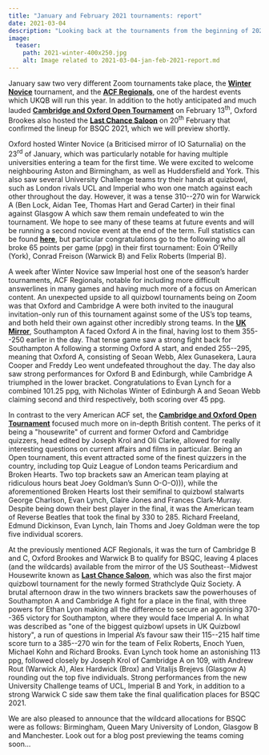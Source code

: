 ```yaml
---
title: "January and February 2021 tournaments: report"
date: 2021-03-04
description: "Looking back at the tournaments from the beginning of 2021."
image:
  teaser:
    path: 2021-winter-400x250.jpg
    alt: Image related to 2021-03-04-jan-feb-2021-report.md
---
```


January saw two very different Zoom tournaments take place, the [**Winter Novice**](https://www.facebook.com/events/233368681556536) tournament, and the [**ACF Regionals**](https://www.facebook.com/events/696456307937926/), one of the hardest events which UKQB will run this year. In addition to the hotly anticipated and much lauded [**Cambridge and Oxford Open Tournament**](https://www.facebook.com/events/153466103205212) on February 13<sup>th</sup>, Oxford Brookes also hosted the [**Last Chance Saloon**](https://www.facebook.com/events/1015829155579263) on 20<sup>th</sup> February that confirmed the lineup for BSQC 2021, which we will preview shortly.

Oxford hosted Winter Novice (a Briticised mirror of IO Saturnalia) on the 23<sup>rd</sup> of January, which was particularly notable for having multiple universities entering a team for the first time. We were excited to welcome neighbouring Aston and Birmingham, as well as Huddersfield and York. This also saw several University Challenge teams try their hands at quizbowl, such as London rivals UCL and Imperial who won one match against each other throughout the day. However, it was a tense 310--270 win for Warwick A (Ben Lock, Aidan Tee, Thomas Hart and Gerad Carter) in their final against Glasgow A which saw them remain undefeated to win the tournament. We hope to see many of these teams at future events and will be running a second novice event at the end of the term. Full statistics can be found [**here**](https://hsquizbowl.org/db/tournaments/6814/), but particular congratulations go to the following who all broke 65 points per game (ppg) in their first tournament: Eoin O’Reilly (York), Conrad Freison (Warwick B) and Felix Roberts (Imperial B).

A week after Winter Novice saw Imperial host one of the season’s harder tournaments, ACF Regionals, notable for including more difficult answerlines in many games and having much more of a focus on American content. An unexpected upside to all quizbowl tournaments being on Zoom was that Oxford and Cambridge A were both invited to the inaugural invitation-only run of this tournament against some of the US’s top teams, and both held their own against other incredibly strong teams. In the [**UK Mirror**](https://hsquizbowl.org/db/tournaments/6785/), Southampton A faced Oxford A in the final, having lost to them 355--250 earlier in the day. That tense game saw a strong fight back for Southampton A following a storming Oxford A start, and ended 255--295, meaning that Oxford A, consisting of Seoan Webb, Alex Gunasekera, Laura Cooper and Freddy Leo went undefeated throughout the day. The day also saw strong performances for Oxford B and Edinburgh, while Cambridge A triumphed in the lower bracket. Congratulations to Evan Lynch for a combined 101.25 ppg, with Nicholas Winter of Edinburgh A and Seoan Webb claiming second and third respectively, both scoring over 45 ppg.

In contrast to the very American ACF set, the [**Cambridge and Oxford Open Tournament**](https://hsquizbowl.org/db/tournaments/6859/) focused much more on in-depth British content. The perks of it being a "housewrite" of current and former Oxford and Cambridge quizzers, head edited by Joseph Krol and Oli Clarke, allowed for really interesting questions on current affairs and films in particular. Being an Open tournament, this event attracted some of the finest quizzers in the country, including top Quiz League of London teams Pericardium and Broken Hearts. Two top brackets saw an American team playing at ridiculous hours beat Joey Goldman’s Sunn O-O-O))), while the aforementioned Broken Hearts lost their semifinal to quizbowl stalwarts George Charlson, Evan Lynch, Claire Jones and Frances Clark-Murray. Despite being down their best player in the final, it was the American team of Reverse Beatles that took the final by 330 to 285. Richard Freeland, Edmund Dickinson, Evan Lynch, Iain Thoms and Joey Goldman were the top five individual scorers.

At the previously mentioned ACF Regionals, it was the turn of Cambridge B and C, Oxford Brookes and Warwick B to qualify for BSQC, leaving 4 places (and the wildcards) available from the mirror of the US Southeast--Midwest Housewrite known as [**Last Chance Saloon**](https://hsquizbowl.org/db/tournaments/6873/), which was also the first major quizbowl tournament for the newly formed Strathclyde Quiz Society. A brutal afternoon draw in the two winners brackets saw the powerhouses of Southampton A and Cambridge A fight for a place in the final, with three powers for Ethan Lyon making all the difference to secure an agonising 370--365 victory for Southampton, where they would face Imperial A. In what was described as "one of the biggest quizbowl upsets in UK Quizbowl history", a run of questions in Imperial A’s favour saw their 115--215 half time score turn to a 385--270 win for the team of Felix Roberts, Enoch Yuen, Michael Kohn and Richard Brooks. Evan Lynch took home an astonishing 113 ppg, followed closely by Joseph Krol of Cambridge A on 109, with Andrew Rout (Warwick A), Alex Hardwick (Brox) and Vitalijs Brejevs (Glasgow A) rounding out the top five individuals. Strong performances from the new University Challenge teams of UCL, Imperial B and York, in addition to a strong Warwick C side saw them take the final qualification places for BSQC 2021.

We are also pleased to announce that the wildcard allocations for BSQC were as follows: Birmingham, Queen Mary University of London, Glasgow B and Manchester. Look out for a blog post previewing the teams coming soon...
